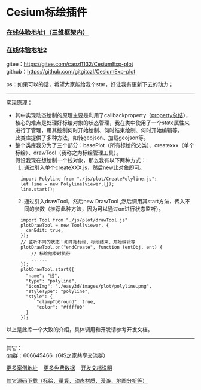 # Cesium标绘插件
### [在线体验地址1（三维框架内）](http://mapgl.com/shareCode/#/PopupTooltip?downUrl=)
### [在线体验地址2](http://mapgl.com/shareCode/#/Plot?downUrl=)
gitee：https://gitee.com/caozl1132/CesiumExp-plot  
github：https://github.com/gitgitczl/CesiumExp-plot  

ps：如果可以的话，希望大家能给我个star，好让我有更新下去的动力；

***
实现原理：<br/>
- 其中实现动态绘制的原理主要是利用了callbackproperty（[property总结](https://zhuanlan.zhihu.com/p/50534090)），核心的难点是处理好标绘对象的状态管理，我在类中使用了一个state属性来进行了管理，用其控制何时开始绘制、何时结束绘制、何时开始编辑等。  
  此类库提供了多种方法，如转geojson、加载geojson等。
- 整个类库我分为了三个部分：basePlot（所有标绘的父类）、createxxx（单个标绘）、drawTool（我称之为标绘管理工具）。  
  假设我现在想绘制一个线对象，那么我有以下两种方式：  
  1. 通过引入单个createXXX.js，然后new此对象即可。
    ```
      import Polyline from "./js/plot/CreatePolyline.js";
      let line = new Polyline(viewer,{});
      line.start();
    ```
  2. 通过引入drawTool，然后new DrawTool ,然后调用其start方法，传入不同的参数（推荐此种方法，因为可以通过on进行状态监听）。
    ```
      import Tool from "./js/plot/drawTool.js"
      plotDrawTool = new Tool(viewer, {
        canEdit: true,
      });
      // 监听不同的状态：如开始标绘、标绘结束、开始编辑等
      plotDrawTool.on("endCreate", function (entObj, ent) {
          // 标绘结束时执行
          ......
      });
      plotDrawTool.start({
        "name": "线",
        "type": "polyline",
        "iconImg": "./easy3d/images/plot/polyline.png",
        "styleType": "polyline",
        "style": {
            "clampToGround": true,
            "color": "#ffff00"
        }
      });
    ```  
以上是此库一个大致的介绍，具体调用和开发请参考开发文档。
***
其它：     
qq群：606645466（GIS之家共享交流群）

[更多案例地址](http://mapgl.com/shareCode/)&nbsp;&nbsp;&nbsp; [更多免费数据](http://mapgl.com/shareData/)&nbsp;&nbsp;&nbsp; [开发文档说明](http://mapgl.com/3dapi/)   

[其它源码下载（标绘、量算、动态材质、漫游、地图分析等）](http://mapgl.com/introduce/)
